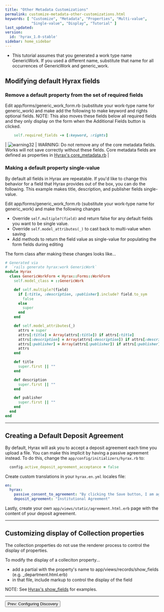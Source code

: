 ```yaml
---
title: "Other Metadata Customizations"
permalink: customize-metadata-other-customizations.html
keywords: [ "Customize", "Metadata", "Properties", "Multi-value",
            "Single-value", "Display", "Tutorial" ]
last_updated:
version:
  id: 'hyrax_1.0-stable'
sidebar: home_sidebar
---
```


<ul class='info'><li>This tutorial assumes that you generated a work type name GenericWork.  If you used a different name, substitute that name for all occurrences of GenericWork and generic_work.</li></ul>

## Modifying default Hyrax fields

### Remove a default property from the set of required fields

Edit app/forms/generic_work_form.rb  (substitute your work-type name for generic_work) and make add the following to make keyword and rights optional fields.  NOTE: This also moves these fields below all required fields and they only display on the form when the Additional Fields button is clicked.

```ruby
    self.required_fields -= [:keyword, :rights]
```

| ![warning32](https://cloud.githubusercontent.com/assets/6855473/13064700/3f18cd1a-d423-11e5-9c1e-9c52cc0024fb.png) | WARNING: Do not remove any of the core metadata fields.  Works will not save correctly without these fields.  Core metadata fields are defined as properties in [Hyrax's core_metadata.rb](https://github.com/samvera/hyrax/blob/master/app/models/concerns/hyrax/core_metadata.rb) |

### Making a default property single-value

By default all fields in Hyrax are repeatable. If you'd like to change this behavior for a field that Hyrax provides out of the box, you can do the following.  This example makes title, description, and publisher fields single-value.

Edit app/forms/generic_work_form.rb  (substitute your work-type name for generic_work) and make the following changes

* Override `self.multiple?(field)` and return false for any default fields you want to be single value.
* Override `self.model_attributes(_)` to cast back to multi-value when saving
* Add methods to return the field value as single-value for populating the form fields during editing

The form class after making these changes looks like...

```ruby
# Generated via
#  `rails generate hyrax:work GenericWork`
module Hyrax
  class GenericWorkForm < Hyrax::Forms::WorkForm
    self.model_class = ::GenericWork

    def self.multiple?(field)
      if [:title, :description, :publisher].include? field.to_sym
        false
      else
        super
      end
    end

    def self.model_attributes(_)
      attrs = super
      attrs[:title] = Array(attrs[:title]) if attrs[:title]
      attrs[:description] = Array(attrs[:description]) if attrs[:description]
      attrs[:publisher] = Array(attrs[:publisher]) if attrs[:publisher]
      attrs
    end

    def title
      super.first || ""
    end

    def description
      super.first || ""
    end

    def publisher
      super.first || ""
    end
  end
end
```


---
## Creating a Default Deposit Agreement

By default, Hyrax will ask you to accept a deposit agreement each time you upload a file. You can make this implicit by having a passive agreement instead. To do this, change the `app/config/initializers/hyrax.rb` to:

``` ruby
  config.active_deposit_agreement_acceptance = false
```

Create custom translations in your `hyrax.en.yml` locales file:

``` yml
en:
  hyrax:
    passive_consent_to_agreement: "By clicking the Save button, I am agreeing to etc..."
    deposit_agreement: "Institutional Agreement"
```

Lastly, create your own `app/views/static/agreement.html.erb` page with the content of your deposit agreement.


---
## Customizing display of Collection properties

The collection properties do not use the renderer process to control the display of properties.

To modify the display of a colleciton property...
* add a partial with the property's name to app/views/records/show_fields  (e.g. _department.html.erb)
* in that file, include markup to control the display of the field

NOTE: See [Hyrax's show_fields](https://github.com/samvera/hyrax/tree/master/app/views/records/show_fields) for examples.


---

<p><a href="customize-metadata-discovery.html"><button type="button" class="btn btn-primary">Prev: Configuring Discovery</button></a></p>
